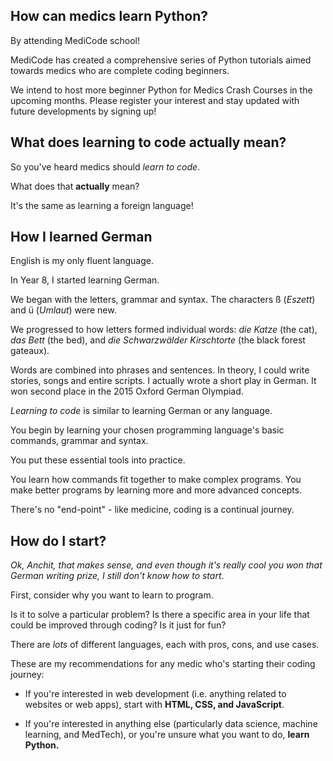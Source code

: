 ## How can medics learn Python?
By attending MediCode school!

MediCode has created a comprehensive series of Python tutorials aimed towards medics who are complete coding beginners. 

We intend to host more beginner Python for Medics Crash Courses in the upcoming months. Please register your interest and stay updated with future developments by signing up!

## What does learning to code actually mean?

So you've heard medics should *learn to code*.

What does that **actually** mean?

It's the same as learning a foreign language!

## How I learned German

English is my only fluent language.

In Year 8, I started learning German.

We began with the letters, grammar and syntax. The characters ß (*Eszett*) and ü (*Umlaut*) were new.

We progressed to how letters formed individual words: *die Katze* (the cat), *das Bett* (the bed), and *die Schwarzwälder Kirschtorte* (the black forest gateaux). 

Words are combined into phrases and sentences. In theory, I could write stories, songs and entire scripts. I actually wrote a short play in German. It won second place in the 2015 Oxford German Olympiad.

*Learning to code* is similar to learning German or any language.

You begin by learning your chosen programming language's basic commands, grammar and syntax. 

You put these essential tools into practice.

You learn how commands fit together to make complex programs. You make better programs by learning more and more advanced concepts. 

There's no "end-point" - like medicine, coding is a continual journey.

## How do I start?

*Ok, Anchit, that makes sense, and even though it's really cool you won that German writing prize, I still don't know how to start*.

First, consider why you want to learn to program.

Is it to solve a particular problem? Is there a specific area in your life that could be improved through coding? Is it just for fun?

There are *lots* of different languages, each with pros, cons, and use cases.

These are my recommendations for any medic who's starting their coding journey:

- If you're interested in web development (i.e. anything related to websites or web apps), start with **HTML, CSS, and JavaScript**. 

- If you're interested in anything else (particularly data science, machine learning, and MedTech), or you're unsure what you want to do, **learn Python.** 
